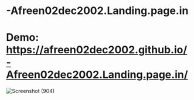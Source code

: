 # -Afreen02dec2002.Landing.page.in
# Demo: https://afreen02dec2002.github.io/-Afreen02dec2002.Landing.page.in/

![Screenshot (904)](https://github.com/Afreen02dec2002/-Afreen02dec2002.Landing.page.in/assets/164108310/309b05f7-48d4-4b73-8efe-5cd6786f774f)
